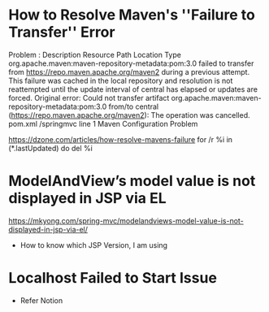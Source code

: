 # How to Resolve Maven's ''Failure to Transfer'' Error
Problem : 
Description	Resource	Path	Location	Type
org.apache.maven:maven-repository-metadata:pom:3.0 failed to transfer from https://repo.maven.apache.org/maven2 during a previous attempt. This failure was cached in the local repository and resolution is not reattempted until the update interval of central has elapsed or updates are forced. Original error: Could not transfer artifact org.apache.maven:maven-repository-metadata:pom:3.0 from/to central (https://repo.maven.apache.org/maven2): The operation was cancelled.	pom.xml	/springmvc	line 1	Maven Configuration Problem

https://dzone.com/articles/how-resolve-mavens-failure
for /r %i in (*.lastUpdated) do del %i

# ModelAndView’s model value is not displayed in JSP via EL
https://mkyong.com/spring-mvc/modelandviews-model-value-is-not-displayed-in-jsp-via-el/
- How to know which JSP Version, I am using


# Localhost Failed to Start Issue
- Refer Notion 